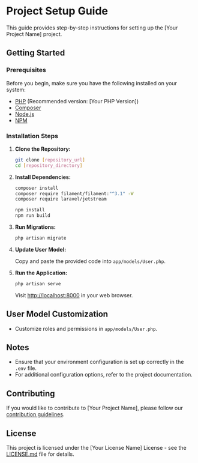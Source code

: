# Project Setup Guide

This guide provides step-by-step instructions for setting up the [Your Project Name] project.

## Getting Started

### Prerequisites

Before you begin, make sure you have the following installed on your system:

- [PHP](https://www.php.net/) (Recommended version: [Your PHP Version])
- [Composer](https://getcomposer.org/)
- [Node.js](https://nodejs.org/)
- [NPM](https://www.npmjs.com/)

### Installation Steps

1. **Clone the Repository:**

    ```bash
    git clone [repository_url]
    cd [repository_directory]
    ```

2. **Install Dependencies:**

    ```bash
    composer install
    composer require filament/filament:"^3.1" -W
    composer require laravel/jetstream
    ```

    ```bash
    npm install
    npm run build
    ```

3. **Run Migrations:**

    ```bash
    php artisan migrate
    ```

4. **Update User Model:**

    Copy and paste the provided code into `app/models/User.php`.

5. **Run the Application:**

    ```bash
    php artisan serve
    ```

    Visit [http://localhost:8000](http://localhost:8000) in your web browser.

## User Model Customization

- Customize roles and permissions in `app/models/User.php`.

## Notes

- Ensure that your environment configuration is set up correctly in the `.env` file.
- For additional configuration options, refer to the project documentation.

## Contributing

If you would like to contribute to [Your Project Name], please follow our [contribution guidelines](CONTRIBUTING.md).

## License

This project is licensed under the [Your License Name] License - see the [LICENSE.md](LICENSE.md) file for details.
